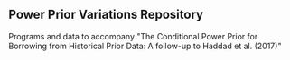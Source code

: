 ## Power Prior Variations Repository

Programs and data to accompany "The Conditional Power Prior for Borrowing from Historical Prior Data: A follow-up to Haddad et al. (2017)"
